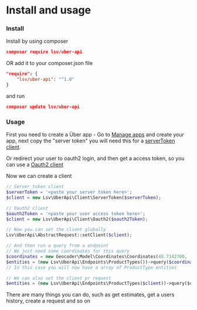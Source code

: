 Install and usage
=================

### Install

Install by using composer

```json
composer require lsv/uber-api
```

OR add it to your composer.json file

```json
"require": {
    "lsv/uber-api": "^1.0"
}
```

and run

```json
composer update lsv/uber-api
```

### Usage

First you need to create a Über app - Go to [Manage apps](https://developer.uber.com/dashboard) and create your app, next copy the "server token" you will need this for a [serverToken client](2_clients.md#server-token-client).

Or redirect your user to oauth2 login, and then get a access token, so you can use a [Oauth2 client](2_clients.md#oauth2-client) 

Now we can create a client

```php
// Server token client
$serverToken = '<paste your server token here>';
$client = new Lsv\UberApi\Client\ServerToken($serverToken);

// Oauth2 client
$oauth2Token = '<paste your user access token here>';
$client = new Lsv\UberApi\Client\Oauth2($oauth2Token);

// Now you can set the client globally
Lsv\UberApi\AbstractRequest::setClient($client);

// And then run a query from a endpoint
// We just need some coordinates for this query
$coordinates = new Geocoder\Model\Coordinates\Coordinates(40.7142700, -74.0059700);
$entities = (new Lsv\UberApi\Endpoints\ProductTypes())->query($coordinates);
// In this case you will now have a array of ProductType entities

// We can also set the client pr request
$entities = (new Lsv\UberApi\Endpoints\ProductTypes($client))->query($coordinates);
```

There are many things you can do, such as get estimates, get a users history, create a request and so on
